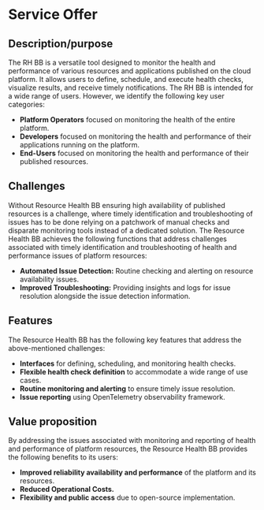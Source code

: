 # Service Offer

## Description/purpose

The RH BB is a versatile tool designed to monitor the health and performance of various resources and applications published on the cloud platform. It allows users to define, schedule, and execute health checks, visualize results, and receive timely notifications. The RH BB is intended for a wide range of users. However, we identify the following key user categories:
- **Platform Operators** focused on monitoring the health of the entire platform.
- **Developers** focused on monitoring the health and performance of their applications running on the platform.
- **End-Users** focused on monitoring the health and performance of their published resources.

## Challenges

Without Resource Health BB ensuring high availability of published resources is a challenge, where timely identification and troubleshooting of issues has to be done relying on a patchwork of manual checks and disparate monitoring tools instead of a dedicated solution. The Resource Health BB achieves the following functions that address challenges associated with timely identification and troubleshooting of health and performance issues of platform resources:
- **Automated Issue Detection:** Routine checking and alerting on resource availability issues.
- **Improved Troubleshooting:** Providing insights and logs for issue resolution alongside the issue detection information.

## Features

The Resource Health BB has the following key features that address the above-mentioned challenges:
- **Interfaces** for defining, scheduling, and monitoring health checks.
- **Flexible health check definition** to accommodate a wide range of use cases.
- **Routine monitoring and alerting** to ensure timely issue resolution.
- **Issue reporting** using OpenTelemetry observability framework.

## Value proposition

By addressing the issues associated with monitoring and reporting of health and performance of platform resources, the Resource Health BB provides the following benefits to its users:
- **Improved reliability availability and performance** of the platform and its resources.
- **Reduced Operational Costs.**
- **Flexibility and public access** due to open-source implementation.

